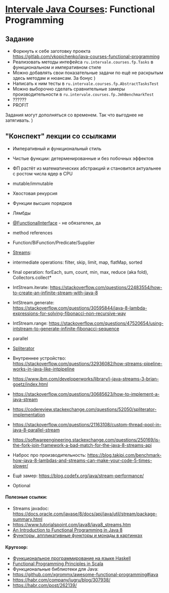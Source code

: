 # [Intervale Java Courses](https://events.dev.by/kursy-java-v-gomele-s-tselyu-dalneyshego-trudoustroystva): Functional Programming

## Задание

* Форкнуть к себе заготовку проекта https://gitlab.com/vkopichenko/java-courses-functional-programming
* Реализовать методы интефейса `ru.intervale.courses.fp.Tasks` в функциональном и императивном стиле
* Можно добавлять свои показательные задачи по ещё не раскрытым здесь методам и нюансам. За бонус )
* Написать к ним тесты в `ru.intervale.courses.fp.AbstractTasksTest` 
* Можно выборочно сделать сравнительные замеры производительности в `ru.intervale.courses.fp.JmhBenchmarkTest`
* ??????
* PROFIT

Задания могут дополняться со временем. Так что выгоднее не затягивать. )

## "Конспект" лекции со ссылками

* Императивный и функциональный стиль
* Чистые функции: детерменированные и без побочных эффектов
* ФП растёт из математических абстракций и становится актуальнее с ростом числа ядер в CPU 
* mutable/immutable
* Хвостовая рекурсия
* Функции высших порядков


* Лямбды
* [@FunctionalInterface](https://docs.oracle.com/javase/8/docs/api/java/lang/FunctionalInterface.html) - не обязателен, да
* method references
* Function/BiFunction/Predicate/Supplier
* [Streams](https://docs.oracle.com/javase/8/docs/api/java/util/stream/package-summary.html): 
* intermediate operations: filter, skip, limit, map, flatMap, sorted
* final operation: forEach, sum, count, min, max, reduce (aka fold), Collectors.collect* 
* IntStream.iterate: https://stackoverflow.com/questions/22483554/how-to-create-an-infinite-stream-with-java-8
* IntStream.generate: https://stackoverflow.com/questions/30595844/java-8-lambda-expressions-for-solving-fibonacci-non-recursive-way
* IntStream.range: https://stackoverflow.com/questions/47520654/using-intstream-to-generate-infinite-fibonacci-sequence
* parallel
* [Spliterator](https://docs.oracle.com/javase/8/docs/api/index.html?java/util/Spliterator.html)
* Внутреннее устройство: https://stackoverflow.com/questions/32936082/how-streams-pipeline-works-in-java-like-intpipeline
* https://www.ibm.com/developerworks/library/j-java-streams-3-brian-goetz/index.html
* https://stackoverflow.com/questions/30685623/how-to-implement-a-java-stream
* https://codereview.stackexchange.com/questions/52050/spliterator-implementation
* https://stackoverflow.com/questions/21163108/custom-thread-pool-in-java-8-parallel-stream
* https://softwareengineering.stackexchange.com/questions/250169/is-the-fork-join-framework-a-bad-match-for-the-java-8-streams-api
* Наброс про производительность: https://blog.takipi.com/benchmark-how-java-8-lambdas-and-streams-can-make-your-code-5-times-slower/
* Ещё замер: https://blog.codefx.org/java/stream-performance/


* Optional

#### Полезные ссылки:
* Streams javadoc: https://docs.oracle.com/javase/8/docs/api/java/util/stream/package-summary.html
* https://www.tutorialspoint.com/java8/java8_streams.htm
* [An Introduction to Functional Programming in Java 8](https://flyingbytes.github.io/programming/java8/functional/part0/2017/01/16/Java8-Part0.html)
* [Функторы, аппликативные функторы и монады в картинках](https://habr.com/post/183150/)

#### Кругозор:
* [Функциональное программирование на языке Haskell](https://stepik.org/course/75/)
* [Functional Programming Principles in Scala](https://www.coursera.org/learn/progfun1)
* Функциональные библиотеки для Java:
* https://github.com/xgrommx/awesome-functional-programming#java
* https://habr.com/company/jugru/blog/307938/
* https://habr.com/post/262139/